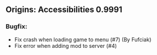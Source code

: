 ## Origins: Accessibilities 0.9991
### Bugfix:
* Fix crash when loading game to menu (#7) (By Fufciak)
* Fix error when adding mod to server (#4)